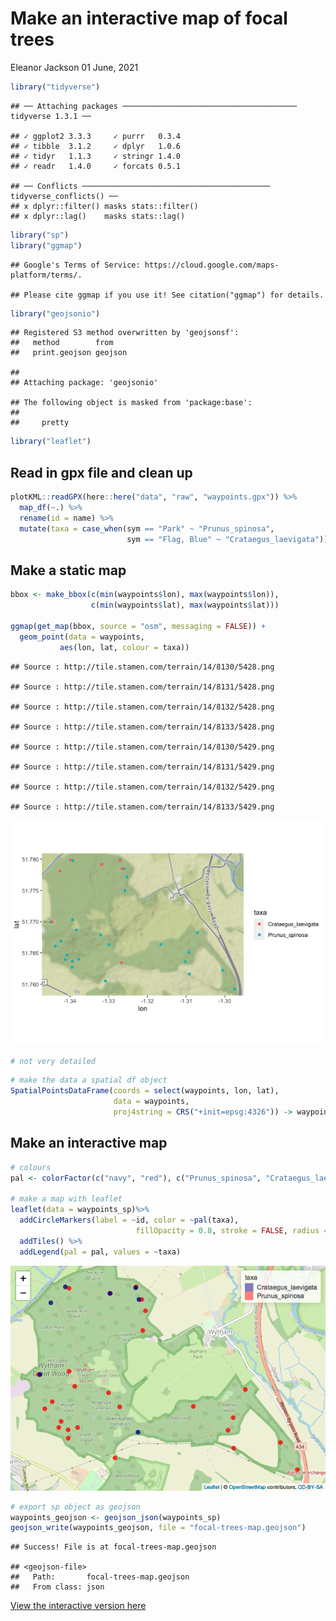 Make an interactive map of focal trees
================
Eleanor Jackson
01 June, 2021

``` r
library("tidyverse")
```

    ## ── Attaching packages ─────────────────────────────────────── tidyverse 1.3.1 ──

    ## ✓ ggplot2 3.3.3     ✓ purrr   0.3.4
    ## ✓ tibble  3.1.2     ✓ dplyr   1.0.6
    ## ✓ tidyr   1.1.3     ✓ stringr 1.4.0
    ## ✓ readr   1.4.0     ✓ forcats 0.5.1

    ## ── Conflicts ────────────────────────────────────────── tidyverse_conflicts() ──
    ## x dplyr::filter() masks stats::filter()
    ## x dplyr::lag()    masks stats::lag()

``` r
library("sp")
library("ggmap")
```

    ## Google's Terms of Service: https://cloud.google.com/maps-platform/terms/.

    ## Please cite ggmap if you use it! See citation("ggmap") for details.

``` r
library("geojsonio")
```

    ## Registered S3 method overwritten by 'geojsonsf':
    ##   method        from   
    ##   print.geojson geojson

    ## 
    ## Attaching package: 'geojsonio'

    ## The following object is masked from 'package:base':
    ## 
    ##     pretty

``` r
library("leaflet")
```

## Read in gpx file and clean up

``` r
plotKML::readGPX(here::here("data", "raw", "waypoints.gpx")) %>%
  map_df(~.) %>%
  rename(id = name) %>%
  mutate(taxa = case_when(sym == "Park" ~ "Prunus_spinosa",
                          sym == "Flag, Blue" ~ "Crataegus_laevigata")) -> waypoints
```

## Make a static map

``` r
bbox <- make_bbox(c(min(waypoints$lon), max(waypoints$lon)), 
                  c(min(waypoints$lat), max(waypoints$lat)))

ggmap(get_map(bbox, source = "osm", messaging = FALSE)) +
  geom_point(data = waypoints, 
           aes(lon, lat, colour = taxa))
```

    ## Source : http://tile.stamen.com/terrain/14/8130/5428.png

    ## Source : http://tile.stamen.com/terrain/14/8131/5428.png

    ## Source : http://tile.stamen.com/terrain/14/8132/5428.png

    ## Source : http://tile.stamen.com/terrain/14/8133/5428.png

    ## Source : http://tile.stamen.com/terrain/14/8130/5429.png

    ## Source : http://tile.stamen.com/terrain/14/8131/5429.png

    ## Source : http://tile.stamen.com/terrain/14/8132/5429.png

    ## Source : http://tile.stamen.com/terrain/14/8133/5429.png

![](figures/2021-05-28_create-map/ggmap-1.png)<!-- -->

``` r
# not very detailed
```

``` r
# make the data a spatial df object 
SpatialPointsDataFrame(coords = select(waypoints, lon, lat), 
                       data = waypoints, 
                       proj4string = CRS("+init=epsg:4326")) -> waypoints_sp
```

## Make an interactive map

``` r
# colours
pal <- colorFactor(c("navy", "red"), c("Prunus_spinosa", "Crataegus_laevigata"))

# make a map with leaflet
leaflet(data = waypoints_sp)%>% 
  addCircleMarkers(label = ~id, color = ~pal(taxa), 
                            fillOpacity = 0.8, stroke = FALSE, radius = 5) %>% 
  addTiles() %>%
  addLegend(pal = pal, values = ~taxa)
```

![](figures/2021-05-28_create-map/leaflet-map-1.png)<!-- -->

``` r
# export sp object as geojson
waypoints_geojson <- geojson_json(waypoints_sp)
geojson_write(waypoints_geojson, file = "focal-trees-map.geojson")
```

    ## Success! File is at focal-trees-map.geojson

    ## <geojson-file>
    ##   Path:       focal-trees-map.geojson
    ##   From class: json

[View the interactive version here](focal-trees-map.geojson)
